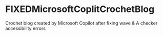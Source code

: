 # FIXEDMicrosoftCoplitCrochetBlog
Crochet blog created by Microsoft Copilot after fixing wave &amp; A checker accessibility errors
